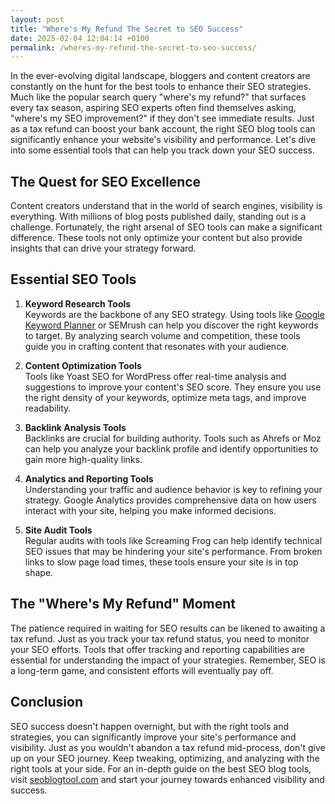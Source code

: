 ```yaml
---
layout: post
title: "Where's My Refund The Secret to SEO Success"
date: 2025-02-04 12:04:14 +0100
permalink: /wheres-my-refund-the-secret-to-seo-success/
---
```



In the ever-evolving digital landscape, bloggers and content creators are constantly on the hunt for the best tools to enhance their SEO strategies. Much like the popular search query "where's my refund?" that surfaces every tax season, aspiring SEO experts often find themselves asking, "where's my SEO improvement?" if they don't see immediate results. Just as a tax refund can boost your bank account, the right SEO blog tools can significantly enhance your website's visibility and performance. Let's dive into some essential tools that can help you track down your SEO success.

## The Quest for SEO Excellence

Content creators understand that in the world of search engines, visibility is everything. With millions of blog posts published daily, standing out is a challenge. Fortunately, the right arsenal of SEO tools can make a significant difference. These tools not only optimize your content but also provide insights that can drive your strategy forward.

## Essential SEO Tools

1. **Keyword Research Tools**  
   Keywords are the backbone of any SEO strategy. Using tools like [Google Keyword Planner](https://ads.google.com/home/tools/keyword-planner/) or SEMrush can help you discover the right keywords to target. By analyzing search volume and competition, these tools guide you in crafting content that resonates with your audience.

2. **Content Optimization Tools**  
   Tools like Yoast SEO for WordPress offer real-time analysis and suggestions to improve your content's SEO score. They ensure you use the right density of your keywords, optimize meta tags, and improve readability.

3. **Backlink Analysis Tools**  
   Backlinks are crucial for building authority. Tools such as Ahrefs or Moz can help you analyze your backlink profile and identify opportunities to gain more high-quality links.

4. **Analytics and Reporting Tools**  
   Understanding your traffic and audience behavior is key to refining your strategy. Google Analytics provides comprehensive data on how users interact with your site, helping you make informed decisions.

5. **Site Audit Tools**  
   Regular audits with tools like Screaming Frog can help identify technical SEO issues that may be hindering your site's performance. From broken links to slow page load times, these tools ensure your site is in top shape.

## The "Where's My Refund" Moment

The patience required in waiting for SEO results can be likened to awaiting a tax refund. Just as you track your tax refund status, you need to monitor your SEO efforts. Tools that offer tracking and reporting capabilities are essential for understanding the impact of your strategies. Remember, SEO is a long-term game, and consistent efforts will eventually pay off.

## Conclusion

SEO success doesn't happen overnight, but with the right tools and strategies, you can significantly improve your site's performance and visibility. Just as you wouldn't abandon a tax refund mid-process, don't give up on your SEO journey. Keep tweaking, optimizing, and analyzing with the right tools at your side. For an in-depth guide on the best SEO blog tools, visit [seoblogtool.com](https://seoblogtool.com/) and start your journey towards enhanced visibility and success.